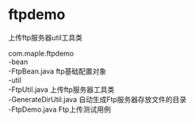 # ftpdemo
上传ftp服务器util工具类


com.maple.ftpdemo<br>
  -bean<br>
    -FtpBean.java             ftp基础配置对象<br>
  -util<br>
    -FtpUtil.java             上传ftp服务器工具类<br>
    -GenerateDirUtil.java     自动生成Ftp服务器存放文件的目录<br> 
  -FtpDemo.java               Ftp上传测试用例<br>
